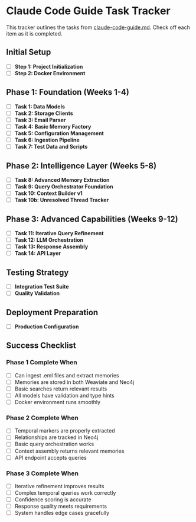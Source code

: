 # Claude Code Guide Task Tracker

This tracker outlines the tasks from [claude-code-guide.md](./claude-code-guide.md). Check off each item as it is completed.

## Initial Setup
- [ ] **Step 1: Project Initialization**
- [ ] **Step 2: Docker Environment**

## Phase 1: Foundation (Weeks 1-4)
- [ ] **Task 1: Data Models**
- [ ] **Task 2: Storage Clients**
- [ ] **Task 3: Email Parser**
- [ ] **Task 4: Basic Memory Factory**
- [ ] **Task 5: Configuration Management**
- [ ] **Task 6: Ingestion Pipeline**
- [ ] **Task 7: Test Data and Scripts**

## Phase 2: Intelligence Layer (Weeks 5-8)
- [ ] **Task 8: Advanced Memory Extraction**
- [ ] **Task 9: Query Orchestrator Foundation**
- [ ] **Task 10: Context Builder v1**
- [ ] **Task 10b: Unresolved Thread Tracker**

## Phase 3: Advanced Capabilities (Weeks 9-12)
- [ ] **Task 11: Iterative Query Refinement**
- [ ] **Task 12: LLM Orchestration**
- [ ] **Task 13: Response Assembly**
- [ ] **Task 14: API Layer**

## Testing Strategy
- [ ] **Integration Test Suite**
- [ ] **Quality Validation**

## Deployment Preparation
- [ ] **Production Configuration**

## Success Checklist
### Phase 1 Complete When
- [ ] Can ingest .eml files and extract memories
- [ ] Memories are stored in both Weaviate and Neo4j
- [ ] Basic searches return relevant results
- [ ] All models have validation and type hints
- [ ] Docker environment runs smoothly

### Phase 2 Complete When
- [ ] Temporal markers are properly extracted
- [ ] Relationships are tracked in Neo4j
- [ ] Basic query orchestration works
- [ ] Context assembly returns relevant memories
- [ ] API endpoint accepts queries

### Phase 3 Complete When
- [ ] Iterative refinement improves results
- [ ] Complex temporal queries work correctly
- [ ] Confidence scoring is accurate
- [ ] Response quality meets requirements
- [ ] System handles edge cases gracefully
